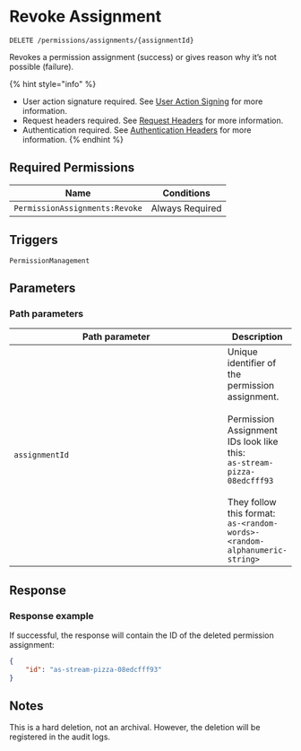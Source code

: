 # Revoke Assignment

`DELETE /permissions/assignments/{assignmentId}`

Revokes a permission assignment (success) or gives reason why it’s not possible (failure).

{% hint style="info" %}
* User action signature required. See [User Action Signing](../../authentication/user-action-signing/) for more information.
* Request headers required. See [Request Headers](../../../getting-started/request-headers.md) for more information.
* Authentication required. See [Authentication Headers](../../../getting-started/request-headers.md#authentication-headers) for more information.
{% endhint %}

## Required Permissions

| Name                           | Conditions      |
| ------------------------------ | --------------- |
| `PermissionAssignments:Revoke` | Always Required |

## Triggers <a href="#triggers.1" id="triggers.1"></a>

`PermissionManagement`

## Parameters <a href="#parameters.1" id="parameters.1"></a>

### Path parameters <a href="#path-parameters" id="path-parameters"></a>

<table><thead><tr><th width="424">Path parameter</th><th>Description</th></tr></thead><tbody><tr><td><code>assignmentId</code></td><td>Unique identifier of the permission assignment.<br><br>Permission Assignment IDs look like this:<br><code>as-stream-pizza-08edcfff93</code><br><br>They follow this format:<br><code>as-&#x3C;random-words>-&#x3C;random-alphanumeric-string></code></td></tr></tbody></table>

## Response <a href="#response" id="response"></a>

### Response example <a href="#response-example" id="response-example"></a>

If successful, the response will contain the ID of the deleted permission assignment:

```json
{
    "id": "as-stream-pizza-08edcfff93"
}
```

## Notes <a href="#notes" id="notes"></a>

This is a hard deletion, not an archival. However, the deletion will be registered in the audit logs.
